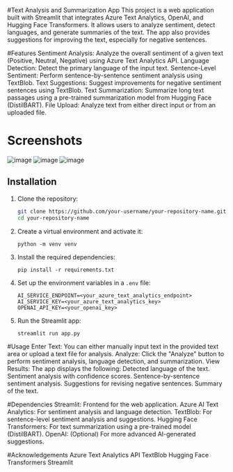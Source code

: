 #Text Analysis and Summarization App
This project is a web application built with Streamlit that integrates Azure Text Analytics, OpenAI, and Hugging Face Transformers. It allows users to analyze sentiment, detect languages, and generate summaries of the text. The app also provides suggestions for improving the text, especially for negative sentences.

#Features
Sentiment Analysis: Analyze the overall sentiment of a given text (Positive, Neutral, Negative) using Azure Text Analytics API.
Language Detection: Detect the primary language of the input text.
Sentence-Level Sentiment: Perform sentence-by-sentence sentiment analysis using TextBlob.
Text Suggestions: Suggest improvements for negative sentiment sentences using TextBlob.
Text Summarization: Summarize long text passages using a pre-trained summarization model from Hugging Face (DistilBART).
File Upload: Analyze text from either direct input or from an uploaded file.

# Screenshots
![image](https://github.com/user-attachments/assets/612726b7-92c1-431b-8337-2fb756db3303)
![image](https://github.com/user-attachments/assets/42a32727-b076-4e61-bcc1-9eee3e8bec3d)
![image](https://github.com/user-attachments/assets/547c6093-7f1e-4e70-b8ad-524782f67798)





## Installation

1. Clone the repository:
    ```bash
    git clone https://github.com/your-username/your-repository-name.git
    cd your-repository-name
    ```

2. Create a virtual environment and activate it:
    ```
    python -m venv venv
     ```

3. Install the required dependencies:
    ```
    pip install -r requirements.txt
    ```

4. Set up the environment variables in a `.env` file:
    ```
    AI_SERVICE_ENDPOINT=<your_azure_text_analytics_endpoint>
    AI_SERVICE_KEY=<your_azure_text_analytics_key>
    OPENAI_API_KEY=<your_openai_key>
    ```

5. Run the Streamlit app:
    ```
    streamlit run app.py
    ```

 #Usage
Enter Text: You can either manually input text in the provided text area or upload a text file for analysis.
Analyze: Click the "Analyze" button to perform sentiment analysis, language detection, and summarization.
View Results: The app displays the following:
Detected language of the text.
Sentiment analysis with confidence scores.
Sentence-by-sentence sentiment analysis.
Suggestions for revising negative sentences.
Summary of the text.

#Dependencies
Streamlit: Frontend for the web application.
Azure AI Text Analytics: For sentiment analysis and language detection.
TextBlob: For sentence-level sentiment analysis and suggestions.
Hugging Face Transformers: For text summarization using a pre-trained model (DistilBART).
OpenAI: (Optional) For more advanced AI-generated suggestions.

#Acknowledgements
Azure Text Analytics API
TextBlob
Hugging Face Transformers
Streamlit

